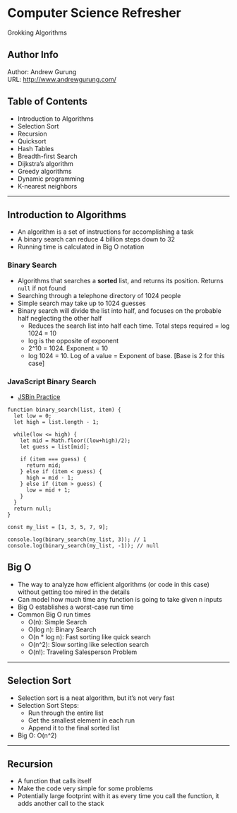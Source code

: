 # Computer Science Refresher
Grokking Algorithms

Author Info
-----------
Author: Andrew Gurung <br>
URL: http://www.andrewgurung.com/

Table of Contents
-----------------
- Introduction to Algorithms
- Selection Sort
- Recursion
- Quicksort
- Hash Tables
- Breadth-first Search
- Dijkstra’s algorithm
- Greedy algorithms
- Dynamic programming
- K-nearest neighbors

-----------------

## Introduction to Algorithms
- An algorithm is a set of instructions for accomplishing a task
- A binary search can reduce 4 billion steps down to 32
- Running time is calculated in Big O notation

### Binary Search
- Algorithms that searches a **sorted** list, and returns its position. Returns `null` if not found
- Searching through a telephone directory of 1024 people
- Simple search may take up to 1024 guesses
- Binary search will divide the list into half, and focuses on the probable half neglecting the other half
  - Reduces the search list into half each time. Total steps required = log 1024 = 10
  - log is the opposite of exponent
  - 2^10 = 1024. Exponent = 10
  - log 1024 = 10. Log of a value = Exponent of base. [Base is 2 for this case]

### JavaScript Binary Search
- [JSBin Practice](http://jsbin.com/sotiqafeva/7/edit?js,console)
```
function binary_search(list, item) {
  let low = 0;
  let high = list.length - 1;

  while(low <= high) {
    let mid = Math.floor((low+high)/2);
    let guess = list[mid];

    if (item === guess) {
      return mid;
    } else if (item < guess) {
      high = mid - 1;
    } else if (item > guess) {
      low = mid + 1;
    }
  }
  return null;
}

const my_list = [1, 3, 5, 7, 9];

console.log(binary_search(my_list, 3)); // 1
console.log(binary_search(my_list, -1)); // null
```


## Big O
- The way to analyze how efficient algorithms (or code in this case) without getting too mired in the details
- Can model how much time any function is going to take given n inputs
- Big O establishes a worst-case run time
- Common Big O run times
  - O(n): Simple Search
  - O(log n): Binary Search
  - O(n * log n): Fast sorting like quick search
  - O(n^2): Slow sorting like selection search
  - O(n!): Traveling Salesperson Problem

-----------------

## Selection Sort
- Selection sort is a neat algorithm, but it’s not very fast
- Selection Sort Steps:
  - Run through the entire list
  - Get the smallest element in each run
  - Append it to the final sorted list
- Big O: O(n^2)
-----------------


## Recursion
- A function that calls itself
- Make the code very simple for some problems
- Potentially large footprint with it as every time you call the function, it adds another call to the stack
